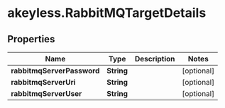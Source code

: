 # akeyless.RabbitMQTargetDetails

## Properties

Name | Type | Description | Notes
------------ | ------------- | ------------- | -------------
**rabbitmqServerPassword** | **String** |  | [optional] 
**rabbitmqServerUri** | **String** |  | [optional] 
**rabbitmqServerUser** | **String** |  | [optional] 


